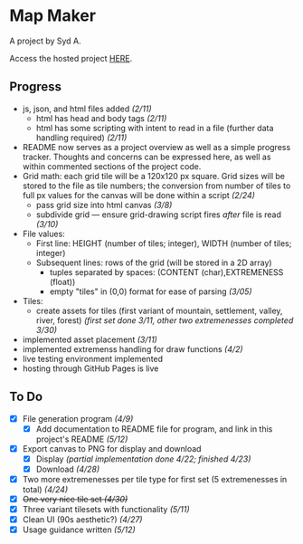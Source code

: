 # Map Maker

A project by Syd A.

Access the hosted project [HERE](https://5qu1d.github.io/map-maker/).

## Progress

- js, json, and html files added *(2/11)*
  - html has head and body tags *(2/11)*
  - html has some scripting with intent to read in a file (further data handling required) *(2/11)*
- README now serves as a project overview as well as a simple progress tracker. Thoughts and concerns can be expressed here, as well as within commented sections of the project code.
- Grid math: each grid tile will be a 120x120 px square. Grid sizes will be stored to the file as tile numbers; the conversion from number of tiles to full px values for the canvas will be done within a script *(2/24)*
  - pass grid size into html canvas *(3/8)*
  - subdivide grid — ensure grid-drawing script fires *after* file is read *(3/10)*
- File values:
  - First line: HEIGHT (number of tiles; integer), WIDTH (number of tiles; integer)
  - Subsequent lines: rows of the grid (will be stored in a 2D array)
    - tuples separated by spaces: (CONTENT (char),EXTREMENESS (float)) 
    - empty "tiles" in (0,0) format for ease of parsing *(3/05)*
- Tiles:
  - create assets for tiles (first variant of mountain, settlement, valley, river, forest) *(first set done 3/11, other two extremenesses completed 3/30)*
- implemented asset placement *(3/11)*
- implemented extremenss handling for draw functions *(4/2)*
- live testing environment implemented
- hosting through GitHub Pages is live

## To Do
- [x] File generation program *(4/9)*
  - [x] Add documentation to README file for program, and link in this project's README *(5/12)*
- [x] Export canvas to PNG for display and download
  - [x] Display *(partial implementation done 4/22; finished 4/23)*
  - [x] Download *(4/28)*
- [x] Two more extremenesses per tile type for first set (5 extremenesses in total) *(4/24)*
- [x] ~~One very nice tile set *(4/30)*~~
- [x] Three variant tilesets with functionality *(5/11)*
- [x] Clean UI (90s aesthetic?) *(4/27)*
- [x] Usage guidance written *(5/12)*
